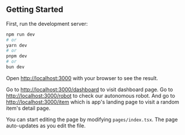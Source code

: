 ## Getting Started

First, run the development server:

```bash
npm run dev
# or
yarn dev
# or
pnpm dev
# or
bun dev
```

Open [http://localhost:3000](http://localhost:3000) with your browser to see the result.

Go to [http://localhost:3000/dashboard](http://localhost:3000/dashboard) to visit dashboard page.
Go to [http://localhost:3000/robot](http://localhost:3000/robot) to check our autonomous robot.
And go to [http://localhost:3000/item](http://localhost:3000/item) which is app's landing page to visit a random item's detail page.

You can start editing the page by modifying `pages/index.tsx`. The page auto-updates as you edit the file.

